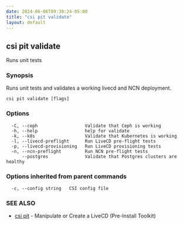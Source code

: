 ```yaml
---
date: 2024-06-06T09:39:24-05:00
title: "csi pit validate"
layout: default
---
```

## csi pit validate

Runs unit tests

### Synopsis

Runs unit tests and validates a working livecd and NCN deployment.

```
csi pit validate [flags]
```

### Options

```
  -C, --ceph                  Validate that Ceph is working
  -h, --help                  help for validate
  -k, --k8s                   Validate that Kubernetes is working
  -l, --livecd-preflight      Run LiveCD pre-flight tests
  -p, --livecd-provisioning   Run LiveCD provisioning tests
  -n, --ncn-preflight         Run NCN pre-flight tests
      --postgres              Validate that Postgres clusters are healthy
```

### Options inherited from parent commands

```
  -c, --config string   CSI config file
```

### SEE ALSO

* [csi pit](/commands/csi_pit/)	 - Manipulate or Create a LiveCD (Pre-Install Toolkit)

